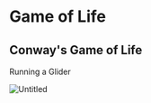 # Game of Life
## Conway's Game of Life

Running a Glider

![Untitled](https://user-images.githubusercontent.com/26256477/60422095-d3a06680-9c1d-11e9-98d0-15189822b93e.png)
